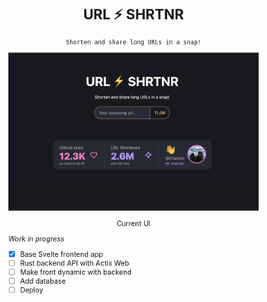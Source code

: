 <div style="text-align:center">
    <h1>URL ⚡ SHRTNR</h1>

    Shorten and share long URLs in a snap!

  <img src="./app-ui.png" alt="current ui app">
  <p>Current UI</p>
</div>


_Work in progress_

* [x] Base Svelte frontend app
* [ ] Rust backend API with Actix Web
* [ ] Make front dynamic with backend
* [ ] Add database
* [ ] Deploy
